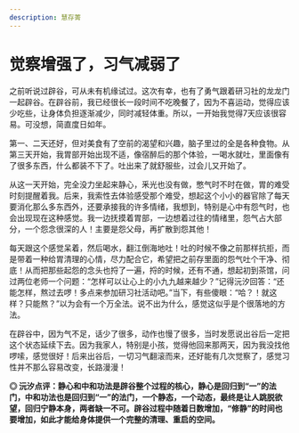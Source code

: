 ```yaml
---
description: 慧存菁
---
```


# 觉察增强了，习气减弱了

之前听说过辟谷，可从未有机缘试过。这次有幸，也有了勇气跟着研习社的龙龙门一起辟谷。在辟谷前，我已经很长一段时间不吃晚餐了，因为不喜运动，觉得应该少吃些，让身体负担逐渐减少，同时减轻体重。所以，一开始我觉得7天应该很容易。可没想，简直度日如年。

第一、二天还好，但对美食有了空前的渴望和兴趣，脑子里过的全是各种食物。从第三天开始，我胃部开始出现不适，像宿醉后的那个体验，一喝水就吐，里面像有了很多东西，什么都装不下了。吐出来了就舒服些，过会儿又开始了。

从这一天开始，完全没力坐起来静心，釆光也没有做，憋气时不时在做，胃的难受时刻提醒着我。后来，我索性去体验感受那个难受，想起这个小小的器官除了每天要消化那么多东西外，还要承接我的许多情绪，我想到，特别是心中有怨气时，也会出现现在这种感觉。我一边抚摸着胃部，一边想着过往的情绪里，怨气占大部分，一个怨念很深的人！主要是怨父母，再扩散到怨其他！

每天跟这个感觉呆着，然后喝水，翻江倒海地吐！吐的时候不像之前那样抗拒，而是带着一种给胃清理的心情，尽力配合它，希望把之前存里面的怨气吐个干净、彻底！从而把那些起怨的念头也捋了一遍，捋的时候，还有不通，想起初到茶馆，问过两位老师一个问题：“怎样可以让心上的小九九越来越少？”记得沅汐回答：“还能怎样，熬过去啰！多点来参加研习社活动吧。”当下，有些傻眼：“哈？！就这样？只能熬？”以为会有一个万全法。说不出为什么，感觉这似乎是个很落地的方法。

在辟谷中，因为气不足，话少了很多，动作也慢了很多，当时发愿说出谷后一定把这个状态延续下去。因为我家人，特别是小孩，觉得他回来那两天，因为我没找他啰嗦，感觉很好！后来出谷后，一切习气翻滚而来，还好能有几次觉察了，感觉习性并不那么容易改变，长路漫漫！

**◎ 沅汐点评：静心和中和功法是辟谷整个过程的核心，静心是回归到“一”的法门，中和功法也是回归到“一”的法门，一个静态，一个动态，最终是让人跳脱欲望，回归宁静本身，两者缺一不可。辟谷过程中随着日数增加，“修静”的时间也要增加，如此才能给身体提供一个完整的清理、重启的空间。**

